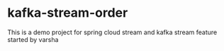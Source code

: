 # kafka-stream-order
This is a demo project for spring cloud stream and kafka stream
feature started by varsha
